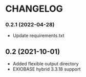 # CHANGELOG

### 0.2.1 (2022-04-28)

* Update requirements.txt

## 0.2 (2021-10-01)

* Added flexible output directory
* EXIOBASE hybrid 3.3.18 support
